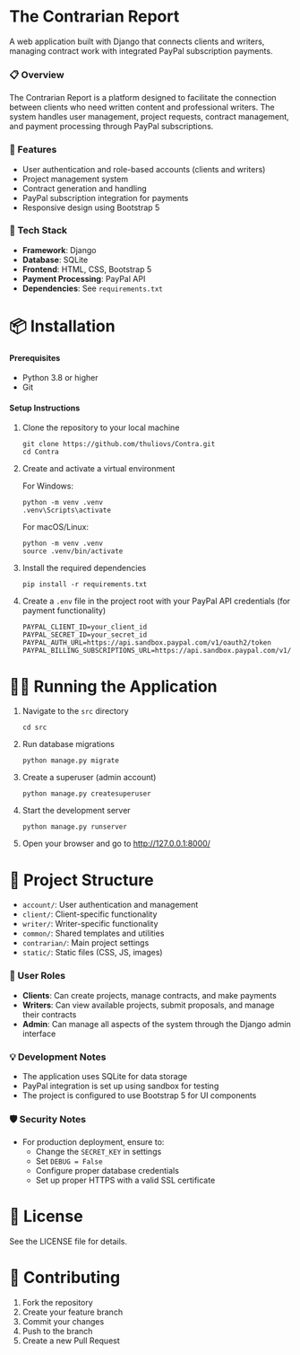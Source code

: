 # The Contrarian Report

A web application built with Django that connects clients and writers, managing contract work with integrated PayPal subscription payments.

### 📋 Overview

The Contrarian Report is a platform designed to facilitate the connection between clients who need written content and professional writers. The system handles user management, project requests, contract management, and payment processing through PayPal subscriptions.

### 🚀 Features

- User authentication and role-based accounts (clients and writers)
- Project management system
- Contract generation and handling
- PayPal subscription integration for payments
- Responsive design using Bootstrap 5

### 🔧 Tech Stack

- **Framework**: Django
- **Database**: SQLite
- **Frontend**: HTML, CSS, Bootstrap 5
- **Payment Processing**: PayPal API
- **Dependencies**: See `requirements.txt`

# 📦 Installation

#### Prerequisites

- Python 3.8 or higher
- Git

#### Setup Instructions

1. Clone the repository to your local machine

    ```
    git clone https://github.com/thuliovs/Contra.git
    cd Contra
    ```

2. Create and activate a virtual environment

    For Windows:
    
    ```
    python -m venv .venv
    .venv\Scripts\activate
    ```
    
    For macOS/Linux:
    
    ```
    python -m venv .venv
    source .venv/bin/activate
    ```

3. Install the required dependencies

    ```
    pip install -r requirements.txt
    ```

4. Create a `.env` file in the project root with your PayPal API credentials (for payment functionality)

    ```
    PAYPAL_CLIENT_ID=your_client_id
    PAYPAL_SECRET_ID=your_secret_id
    PAYPAL_AUTH_URL=https://api.sandbox.paypal.com/v1/oauth2/token
    PAYPAL_BILLING_SUBSCRIPTIONS_URL=https://api.sandbox.paypal.com/v1/billing/subscriptions
    ```

# 🏃‍♂️ Running the Application

1. Navigate to the `src` directory

    ```
    cd src
    ```

2. Run database migrations

    ```
    python manage.py migrate
    ```

3. Create a superuser (admin account)

    ```
    python manage.py createsuperuser
    ```

4. Start the development server

    ```
    python manage.py runserver
    ```

5. Open your browser and go to http://127.0.0.1:8000/

# 📱 Project Structure

- `account/`: User authentication and management
- `client/`: Client-specific functionality
- `writer/`: Writer-specific functionality
- `common/`: Shared templates and utilities
- `contrarian/`: Main project settings
- `static/`: Static files (CSS, JS, images)

### 🔑 User Roles

- **Clients**: Can create projects, manage contracts, and make payments
- **Writers**: Can view available projects, submit proposals, and manage their contracts
- **Admin**: Can manage all aspects of the system through the Django admin interface

### 💡 Development Notes

- The application uses SQLite for data storage
- PayPal integration is set up using sandbox for testing
- The project is configured to use Bootstrap 5 for UI components

### 🛡️ Security Notes

- For production deployment, ensure to:
  - Change the `SECRET_KEY` in settings
  - Set `DEBUG = False`
  - Configure proper database credentials
  - Set up proper HTTPS with a valid SSL certificate

# 📄 License

See the LICENSE file for details.

# 🤝 Contributing

1. Fork the repository
2. Create your feature branch
3. Commit your changes
4. Push to the branch
5. Create a new Pull Request 